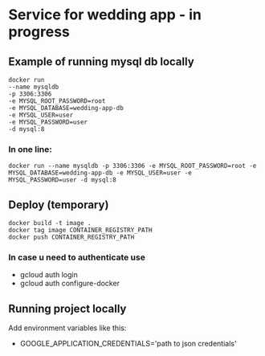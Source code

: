 # Service for wedding app - in progress

## Example of running mysql db locally

``` 
docker run 
--name mysqldb 
-p 3306:3306 
-e MYSQL_ROOT_PASSWORD=root 
-e MYSQL_DATABASE=wedding-app-db 
-e MYSQL_USER=user 
-e MYSQL_PASSWORD=user 
-d mysql:8 
```

### In one line:
```docker run --name mysqldb -p 3306:3306 -e MYSQL_ROOT_PASSWORD=root -e MYSQL_DATABASE=wedding-app-db -e MYSQL_USER=user -e MYSQL_PASSWORD=user -d mysql:8 ```

## Deploy (temporary)
```
docker build -t image .
docker tag image CONTAINER_REGISTRY_PATH
docker push CONTAINER_REGISTRY_PATH
```

### In case u need to authenticate use
* gcloud auth login
* gcloud auth configure-docker

## Running project locally
Add environment variables like this:
* GOOGLE_APPLICATION_CREDENTIALS='path to json credentials'


